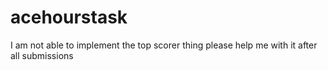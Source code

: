 # acehourstask
I am not able to implement the top scorer thing please help me with it after all submissions
